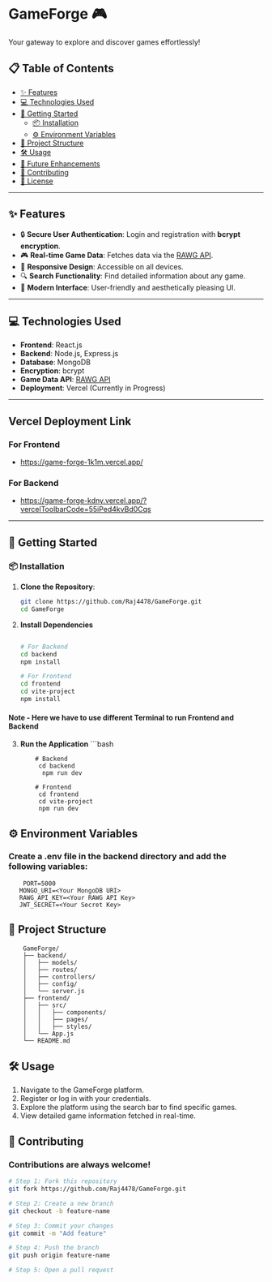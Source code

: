 # GameForge 🎮  
Your gateway to explore and discover games effortlessly!  

## 📋 Table of Contents  
- [✨ Features](#-features)  
- [💻 Technologies Used](#-technologies-used)  
- [🚀 Getting Started](#-getting-started)  
  - [📦 Installation](#-installation)  
  - [⚙️ Environment Variables](#-environment-variables)  
- [📁 Project Structure](#-project-structure)  
- [🛠️ Usage](#-usage)  
- [📅 Future Enhancements](#-future-enhancements)  
- [🤝 Contributing](#-contributing)  
- [📜 License](#-license)  

---

## ✨ Features  
- 🔒 **Secure User Authentication**: Login and registration with **bcrypt encryption**.  
- 🎮 **Real-time Game Data**: Fetches data via the [RAWG API](https://rawg.io/apidocs).  
- 📱 **Responsive Design**: Accessible on all devices.  
- 🔍 **Search Functionality**: Find detailed information about any game.  
- 🌟 **Modern Interface**: User-friendly and aesthetically pleasing UI.  

---

## 💻 Technologies Used  
- **Frontend**: React.js  
- **Backend**: Node.js, Express.js  
- **Database**: MongoDB  
- **Encryption**: bcrypt  
- **Game Data API**: [RAWG API](https://rawg.io/apidocs)  
- **Deployment**: Vercel (Currently in Progress)  

---

## Vercel Deployment Link

### For Frontend

- https://game-forge-1k1m.vercel.app/

### For Backend

- https://game-forge-kdny.vercel.app/?vercelToolbarCode=55iPed4kvBd0Cqs

---

## 🚀 Getting Started  

### 📦 Installation  
1. **Clone the Repository**:  
      ```bash
   git clone https://github.com/Raj4478/GameForge.git
   cd GameForge

2. **Install Dependencies**
      ```bash

   # For Backend
    cd backend
    npm install

   # For Frontend
   cd frontend
   cd vite-project
   npm install

#### Note - Here we have to use different Terminal to run Frontend and Backend 

3. **Run the Application**
        ```bash

           # Backend
            cd backend
             npm run dev

           # Frontend
            cd frontend
            cd vite-project
            npm run dev


## ⚙️ Environment Variables

### Create a .env file in the backend directory and add the following variables:
   
      
   
        PORT=5000
       MONGO_URI=<Your MongoDB URI>
       RAWG_API_KEY=<Your RAWG API Key>
       JWT_SECRET=<Your Secret Key>

## 📁 Project Structure
    
        GameForge/
        ├── backend/
        │   ├── models/
        │   ├── routes/
        │   ├── controllers/
        │   ├── config/
        │   └── server.js
        ├── frontend/
        │   ├── src/
        │   │   ├── components/
        │   │   ├── pages/
        │   │   ├── styles/
        │   └── App.js
        └── README.md



## 🛠️ Usage
1. Navigate to the GameForge platform.
2. Register or log in with your credentials.
3. Explore the platform using the search bar to find specific games.
4. View detailed game information fetched in real-time.


## 🤝 Contributing
### Contributions are always welcome!


```bash
# Step 1: Fork this repository
git fork https://github.com/Raj4478/GameForge.git

# Step 2: Create a new branch
git checkout -b feature-name

# Step 3: Commit your changes
git commit -m "Add feature"

# Step 4: Push the branch
git push origin feature-name

# Step 5: Open a pull request

